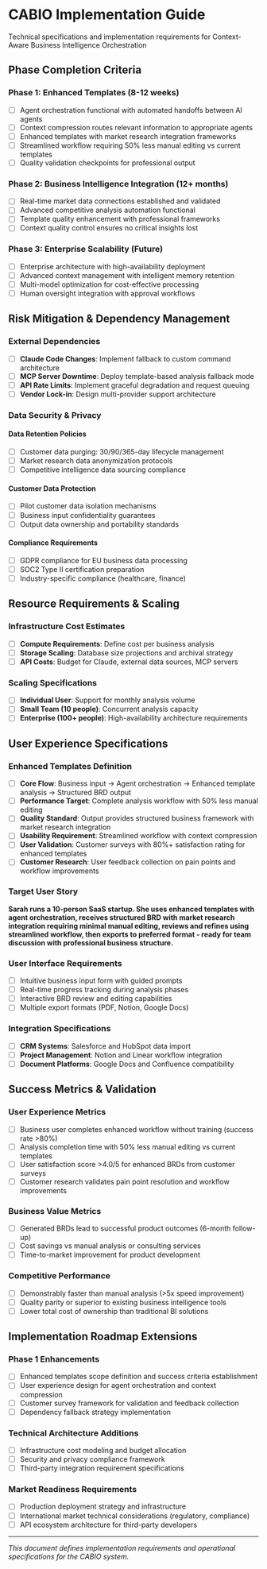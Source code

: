 # CABIO Implementation Guide

Technical specifications and implementation requirements for Context-Aware Business Intelligence Orchestration

## Phase Completion Criteria

### Phase 1: Enhanced Templates (8-12 weeks)

- [ ] Agent orchestration functional with automated handoffs between AI agents
- [ ] Context compression routes relevant information to appropriate agents
- [ ] Enhanced templates with market research integration frameworks
- [ ] Streamlined workflow requiring 50% less manual editing vs current templates
- [ ] Quality validation checkpoints for professional output

### Phase 2: Business Intelligence Integration (12+ months)

- [ ] Real-time market data connections established and validated
- [ ] Advanced competitive analysis automation functional
- [ ] Template quality enhancement with professional frameworks
- [ ] Context quality control ensures no critical insights lost

### Phase 3: Enterprise Scalability (Future)

- [ ] Enterprise architecture with high-availability deployment
- [ ] Advanced context management with intelligent memory retention
- [ ] Multi-model optimization for cost-effective processing
- [ ] Human oversight integration with approval workflows

## Risk Mitigation & Dependency Management

### External Dependencies

- [ ] **Claude Code Changes**: Implement fallback to custom command architecture
- [ ] **MCP Server Downtime**: Deploy template-based analysis fallback mode
- [ ] **API Rate Limits**: Implement graceful degradation and request queuing
- [ ] **Vendor Lock-in**: Design multi-provider support architecture

### Data Security & Privacy

#### Data Retention Policies

- [ ] Customer data purging: 30/90/365-day lifecycle management
- [ ] Market research data anonymization protocols
- [ ] Competitive intelligence data sourcing compliance

#### Customer Data Protection

- [ ] Pilot customer data isolation mechanisms
- [ ] Business input confidentiality guarantees
- [ ] Output data ownership and portability standards

#### Compliance Requirements

- [ ] GDPR compliance for EU business data processing
- [ ] SOC2 Type II certification preparation
- [ ] Industry-specific compliance (healthcare, finance)

## Resource Requirements & Scaling

### Infrastructure Cost Estimates

- [ ] **Compute Requirements**: Define cost per business analysis
- [ ] **Storage Scaling**: Database size projections and archival strategy
- [ ] **API Costs**: Budget for Claude, external data sources, MCP servers

### Scaling Specifications

- [ ] **Individual User**: Support for monthly analysis volume
- [ ] **Small Team (10 people)**: Concurrent analysis capacity
- [ ] **Enterprise (100+ people)**: High-availability architecture requirements

## User Experience Specifications

### Enhanced Templates Definition

- [ ] **Core Flow**: Business input → Agent orchestration → Enhanced template analysis → Structured BRD output
- [ ] **Performance Target**: Complete analysis workflow with 50% less manual editing
- [ ] **Quality Standard**: Output provides structured business framework with market research integration
- [ ] **Usability Requirement**: Streamlined workflow with context compression
- [ ] **User Validation**: Customer surveys with 80%+ satisfaction rating for enhanced templates
- [ ] **Customer Research**: User feedback collection on pain points and workflow improvements

### Target User Story

**Sarah runs a 10-person SaaS startup. She uses enhanced templates with agent orchestration, receives structured BRD with market research integration requiring minimal manual editing, reviews and refines using streamlined workflow, then exports to preferred format - ready for team discussion with professional business structure.**

### User Interface Requirements

- [ ] Intuitive business input form with guided prompts
- [ ] Real-time progress tracking during analysis phases
- [ ] Interactive BRD review and editing capabilities
- [ ] Multiple export formats (PDF, Notion, Google Docs)

### Integration Specifications

- [ ] **CRM Systems**: Salesforce and HubSpot data import
- [ ] **Project Management**: Notion and Linear workflow integration
- [ ] **Document Platforms**: Google Docs and Confluence compatibility

## Success Metrics & Validation

### User Experience Metrics

- [ ] Business user completes enhanced workflow without training (success rate >80%)
- [ ] Analysis completion time with 50% less manual editing vs current templates
- [ ] User satisfaction score >4.0/5 for enhanced BRDs from customer surveys
- [ ] Customer research validates pain point resolution and workflow improvements

### Business Value Metrics

- [ ] Generated BRDs lead to successful product outcomes (6-month follow-up)
- [ ] Cost savings vs manual analysis or consulting services
- [ ] Time-to-market improvement for product development

### Competitive Performance

- [ ] Demonstrably faster than manual analysis (>5x speed improvement)
- [ ] Quality parity or superior to existing business intelligence tools
- [ ] Lower total cost of ownership than traditional BI solutions

## Implementation Roadmap Extensions

### Phase 1 Enhancements

- [ ] Enhanced templates scope definition and success criteria establishment
- [ ] User experience design for agent orchestration and context compression
- [ ] Customer survey framework for validation and feedback collection
- [ ] Dependency fallback strategy implementation

### Technical Architecture Additions

- [ ] Infrastructure cost modeling and budget allocation
- [ ] Security and privacy compliance framework
- [ ] Third-party integration requirement specifications

### Market Readiness Requirements

- [ ] Production deployment strategy and infrastructure
- [ ] International market technical considerations (regulatory, compliance)
- [ ] API ecosystem architecture for third-party developers

---

*This document defines implementation requirements and operational specifications for the CABIO system.*
